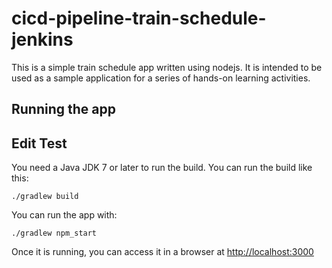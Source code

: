 # cicd-pipeline-train-schedule-jenkins

This is a simple train schedule app written using nodejs. It is intended to be used as a sample application for a series of hands-on learning activities.

## Running the app
## Edit Test
You need a Java JDK 7 or later to run the build. You can run the build like this:

    ./gradlew build

You can run the app with:

    ./gradlew npm_start

Once it is running, you can access it in a browser at [http://localhost:3000](http://localhost:3000)
